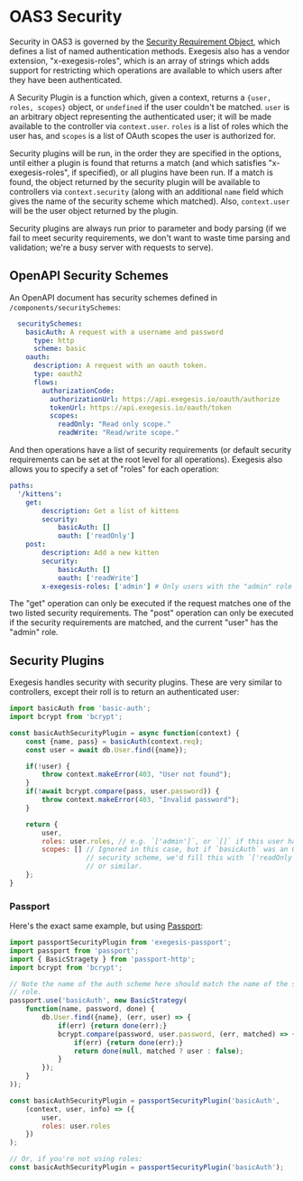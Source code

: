 # OAS3 Security

Security in OAS3 is governed by the [Security Requirement Object](https://github.com/OAI/OpenAPI-Specification/blob/master/versions/3.0.1.md#securityRequirementObject),
which defines a list of named authentication methods.  Exegesis also has a
vendor extension, "x-exegesis-roles", which is an array of strings which adds
support for restricting which operations are available to which users after they
have been authenticated.

A Security Plugin is a function which, given a context, returns a
`{user, roles, scopes}` object, or `undefined` if the user couldn't be
matched.  `user` is an arbitrary object representing the authenticated user; it
will be made available to the controller via `context.user`.  `roles` is a list
of roles which the user has, and `scopes` is a list of OAuth scopes the user is
authorized for.

Security plugins will be run, in the order they are specified in the options,
until either a plugin is found that returns a match (and which satisfies
"x-exegesis-roles", if specified), or all plugins have been run.  If a match
is found, the object returned by the security plugin will be available to
controllers via `context.security` (along with an additional `name` field which
gives the name of the security scheme which matched).  Also, `context.user` will
be the user object returned by the plugin.

Security plugins are always run prior to parameter and body parsing (if we fail
to meet security requirements, we don't want to waste time parsing and
validation; we're a busy server with requests to serve).

## OpenAPI Security Schemes

An OpenAPI document has security schemes defined in `/components/securitySchemes`:

```yaml
  securitySchemes:
    basicAuth: A request with a username and password
      type: http
      scheme: basic
    oauth:
      description: A request with an oauth token.
      type: oauth2
      flows:
        authorizationCode:
          authorizationUrl: https://api.exegesis.io/oauth/authorize
          tokenUrl: https://api.exegesis.io/oauth/token
          scopes:
            readOnly: "Read only scope."
            readWrite: "Read/write scope."
```

And then operations have a list of security requirements (or default security
requirements can be set at the root level for all operations).  Exegesis also
allows you to specify a set of "roles" for each operation:

```yaml
paths:
  '/kittens':
    get:
        description: Get a list of kittens
        security:
            basicAuth: []
            oauth: ['readOnly']
    post:
        description: Add a new kitten
        security:
            basicAuth: []
            oauth: ['readWrite']
        x-exegesis-roles: ['admin'] # Only users with the "admin" role may call this.
```

The "get" operation can only be executed if the request matches one of the two
listed security requirements.  The "post" operation can only be executed if
the security requirements are matched, and the current "user" has the "admin"
role.

## Security Plugins

Exegesis handles security with security plugins.  These are very similar to
controllers, except their roll is to return an authenticated user:

```js
import basicAuth from 'basic-auth';
import bcrypt from 'bcrypt';

const basicAuthSecurityPlugin = async function(context) {
    const {name, pass} = basicAuth(context.req);
    const user = await db.User.find({name});

    if(!user) {
        throw context.makeError(403, "User not found");
    }
    if(!await bcrypt.compare(pass, user.password)) {
        throw context.makeError(403, "Invalid password");
    }

    return {
        user,
        roles: user.roles, // e.g. `['admin']`, or `[]` if this user has no roles.
        scopes: [] // Ignored in this case, but if `basicAuth` was an OAuth
                   // security scheme, we'd fill this with `['readOnly', 'readWrite']`
                   // or similar.
    };
}
```

### Passport

Here's the exact same example, but using [Passport](http://www.passportjs.org/):

```js
import passportSecurityPlugin from 'exegesis-passport';
import passport from 'passport';
import { BasicStragety } from 'passport-http';
import bcrypt from 'bcrypt';

// Note the name of the auth scheme here should match the name of the security
// role.
passport.use('basicAuth', new BasicStrategy(
    function(name, password, done) {
        db.User.find({name}, (err, user) => {
            if(err) {return done(err);}
            bcrypt.compare(password, user.password, (err, matched) => {
                if(err) {return done(err);}
                return done(null, matched ? user : false);
            }
        });
    }
));

const basicAuthSecurityPlugin = passportSecurityPlugin('basicAuth',
    (context, user, info) => ({
        user,
        roles: user.roles
    })
);

// Or, if you're not using roles:
const basicAuthSecurityPlugin = passportSecurityPlugin('basicAuth');
```